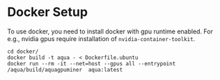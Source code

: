 
# Docker Setup

To use docker, you need to install docker with gpu runtime enabled. For e.g., nvidia gpus require installation of `nvidia-container-toolkit`.


```
cd docker/
docker build -t aqua - < Dockerfile.ubuntu
docker run --rm -it --net=host --gpus all --entrypoint /aqua/build/aquagpuminer  aqua:latest
```
